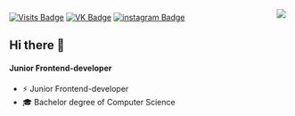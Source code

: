 <a href="https://github.com/Nikitonu4">
  <img align="right" style="margin:0.5rem" src="https://github-readme-stats.vercel.app/api/top-langs/?username=nikitonu4&theme=buefy" />
</a>

[![Visits Badge](https://badges.pufler.dev/visits/Nikitonu4/Nikitonu4)](https:Nikitonu4.dev)
[![VK Badge](https://img.shields.io/badge/VK-Profile-informational?style=flat&logo=vk&logoColor=white&color=1CA2F1)](https://vk.com/nikitonu4pu)
[![instagram Badge](https://img.shields.io/badge/instagram-Profile-yellow?style=flat&logo=instagram&logoColor=white)](https://www.instagram.com/nikitonu4)

## Hi there 👋

#### Junior Frontend-developer
- ⚡ Junior Frontend-developer
- 🎓 Bachelor degree of Computer Science
